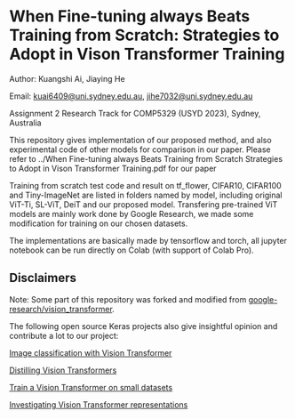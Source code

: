 # When Fine-tuning always Beats Training from Scratch: Strategies to Adopt in Vison Transformer Training
Author: Kuangshi Ai, Jiaying He

Email: kuai6409@uni.sydney.edu.au, jihe7032@uni.sydney.edu.au

Assignment 2 Research Track for COMP5329 (USYD 2023), Sydney, Australia

This repository gives implementation of our proposed method, and also experimental code of other models for comparison in our paper.
Please refer to ../When Fine-tuning always Beats Training from Scratch Strategies to Adopt in Vison Transformer Training.pdf for our paper

Training from scratch test code and result on tf_flower, CIFAR10, CIFAR100 and Tiny-ImageNet are listed in folders named by model, including original ViT-Ti, SL-ViT, DeiT and our proposed model. Transfering pre-trained ViT models are mainly work done by Google Research, we made some modification for training on our chosen datasets.

The implementations are basically made by tensorflow and torch, all jupyter notebook can be run directly on Colab (with support of Colab Pro).
## Disclaimers
Note: Some part of this repository was forked and modified from [google-research/vision_transformer](https://github.com/google-research/vision_transformer).

The following open source Keras projects also give insightful opinion and contribute a lot to our project:

[Image classification with Vision Transformer](https://keras.io/examples/vision/image_classification_with_vision_transformer/)

[Distilling Vision Transformers](https://keras.io/examples/vision/deit/)

[Train a Vision Transformer on small datasets](https://keras.io/examples/vision/vit_small_ds/)

[Investigating Vision Transformer representations](https://keras.io/examples/vision/probing_vits/)
